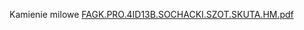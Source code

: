 Kamienie milowe
[FAGK.PRO.4ID13B.SOCHACKI.SZOT.SKUTA.HM.pdf](https://github.com/user-attachments/files/17687911/FAGK.PRO.4ID13B.SOCHACKI.SZOT.SKUTA.HM.pdf)
